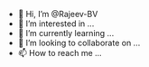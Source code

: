 - 👋 Hi, I’m @Rajeev-BV
- 👀 I’m interested in ...
- 🌱 I’m currently learning ...
- 💞️ I’m looking to collaborate on ...
- 📫 How to reach me ...

<!---
Rajeev-BV/Rajeev-BV is a ✨ special ✨ repository because its `README.md` (this file) appears on your GitHub profile.
You can click the Preview link to take a look at your changes.
--->
